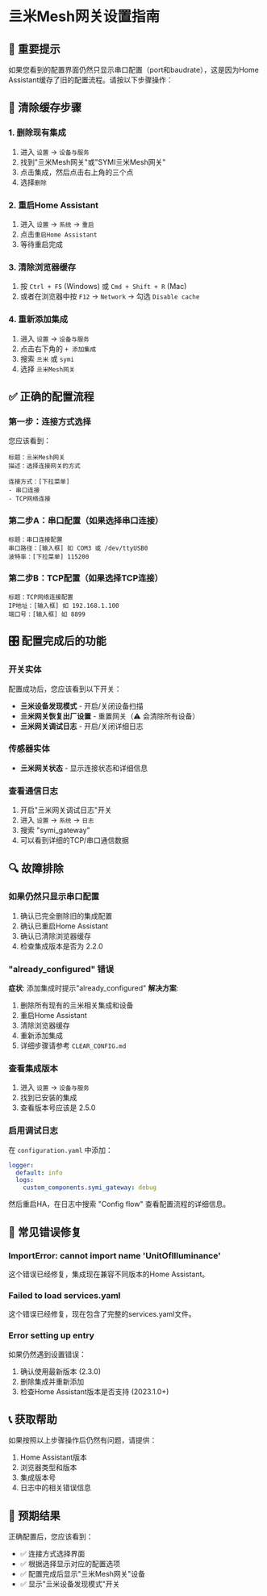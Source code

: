 # 亖米Mesh网关设置指南

## 🚨 重要提示

如果您看到的配置界面仍然只显示串口配置（port和baudrate），这是因为Home Assistant缓存了旧的配置流程。请按以下步骤操作：

## 🔄 清除缓存步骤

### 1. 删除现有集成
1. 进入 `设置` → `设备与服务`
2. 找到"亖米Mesh网关"或"SYMI亖米Mesh网关"
3. 点击集成，然后点击右上角的三个点
4. 选择`删除`

### 2. 重启Home Assistant
1. 进入 `设置` → `系统` → `重启`
2. 点击`重启Home Assistant`
3. 等待重启完成

### 3. 清除浏览器缓存
1. 按 `Ctrl + F5` (Windows) 或 `Cmd + Shift + R` (Mac)
2. 或者在浏览器中按 `F12` → `Network` → 勾选 `Disable cache`

### 4. 重新添加集成
1. 进入 `设置` → `设备与服务`
2. 点击右下角的 `+ 添加集成`
3. 搜索 `亖米` 或 `symi`
4. 选择 `亖米Mesh网关`

## ✅ 正确的配置流程

### 第一步：连接方式选择
您应该看到：
```
标题：亖米Mesh网关
描述：选择连接网关的方式

连接方式：[下拉菜单]
- 串口连接
- TCP网络连接
```

### 第二步A：串口配置（如果选择串口连接）
```
标题：串口连接配置
串口路径：[输入框] 如 COM3 或 /dev/ttyUSB0
波特率：[下拉菜单] 115200
```

### 第二步B：TCP配置（如果选择TCP连接）
```
标题：TCP网络连接配置
IP地址：[输入框] 如 192.168.1.100
端口号：[输入框] 如 8899
```

## 🎛️ 配置完成后的功能

### 开关实体
配置成功后，您应该看到以下开关：
- **亖米设备发现模式** - 开启/关闭设备扫描
- **亖米网关恢复出厂设置** - 重置网关（⚠️ 会清除所有设备）
- **亖米网关调试日志** - 开启/关闭详细日志

### 传感器实体
- **亖米网关状态** - 显示连接状态和详细信息

### 查看通信日志
1. 开启"亖米网关调试日志"开关
2. 进入 `设置` → `系统` → `日志`
3. 搜索 "symi_gateway"
4. 可以看到详细的TCP/串口通信数据

## 🔍 故障排除

### 如果仍然只显示串口配置
1. 确认已完全删除旧的集成配置
2. 确认已重启Home Assistant
3. 确认已清除浏览器缓存
4. 检查集成版本是否为 2.2.0

### "already_configured" 错误
**症状**: 添加集成时提示"already_configured"
**解决方案**:
1. 删除所有现有的亖米相关集成和设备
2. 重启Home Assistant
3. 清除浏览器缓存
4. 重新添加集成
5. 详细步骤请参考 `CLEAR_CONFIG.md`

### 查看集成版本
1. 进入 `设置` → `设备与服务`
2. 找到已安装的集成
3. 查看版本号应该是 2.5.0

### 启用调试日志
在 `configuration.yaml` 中添加：
```yaml
logger:
  default: info
  logs:
    custom_components.symi_gateway: debug
```

然后重启HA，在日志中搜索 "Config flow" 查看配置流程的详细信息。

## 🔧 常见错误修复

### ImportError: cannot import name 'UnitOfIlluminance'
这个错误已经修复，集成现在兼容不同版本的Home Assistant。

### Failed to load services.yaml
这个错误已经修复，现在包含了完整的services.yaml文件。

### Error setting up entry
如果仍然遇到设置错误：
1. 确认使用最新版本 (2.3.0)
2. 删除集成并重新添加
3. 检查Home Assistant版本是否支持 (2023.1.0+)

## 📞 获取帮助

如果按照以上步骤操作后仍然有问题，请提供：
1. Home Assistant版本
2. 浏览器类型和版本
3. 集成版本号
4. 日志中的相关错误信息

## 🎯 预期结果

正确配置后，您应该看到：
- ✅ 连接方式选择界面
- ✅ 根据选择显示对应的配置选项
- ✅ 配置完成后显示"亖米Mesh网关"设备
- ✅ 显示"亖米设备发现模式"开关
